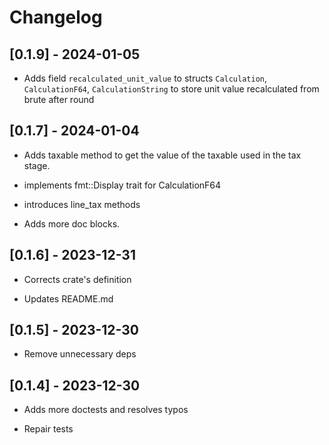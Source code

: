 # Changelog

## [0.1.9] - 2024-01-05

* Adds field `recalculated_unit_value` to structs `Calculation`, `CalculationF64`, `CalculationString` 
             to store unit value recalculated from brute after round 

## [0.1.7] - 2024-01-04

* Adds taxable method to get the value of the taxable used in the tax stage.

* implements fmt::Display trait for CalculationF64

* introduces line_tax methods

* Adds more doc blocks.

## [0.1.6] - 2023-12-31

* Corrects crate's definition

* Updates README.md

## [0.1.5] - 2023-12-30

* Remove unnecessary deps 

## [0.1.4] - 2023-12-30

* Adds more doctests and resolves typos

* Repair tests
